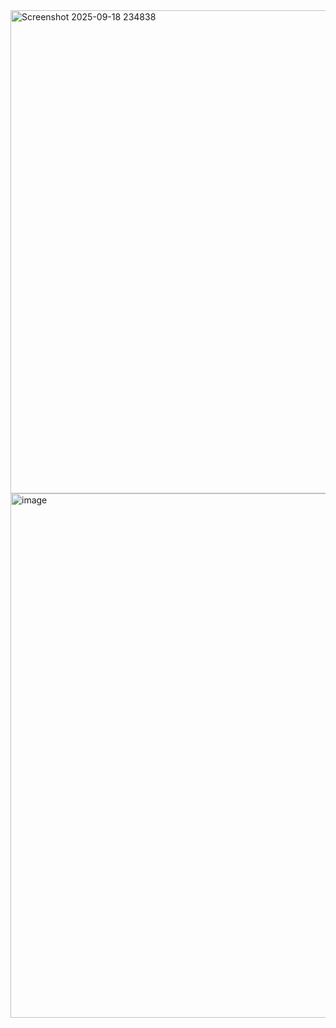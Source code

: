<img width="1901" height="773" alt="Screenshot 2025-09-18 234838" src="https://github.com/user-attachments/assets/57b1f839-0077-434a-9530-1d03ac564726" />

<img width="1909" height="839" alt="image" src="https://github.com/user-attachments/assets/72b65228-3302-4ac7-8110-862b180a77ee" />

